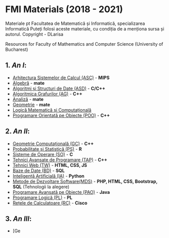 # FMI Materials (2018 - 2021)
Materiale pt Facultatea de Matematică și Informatică, specializarea Informatică
Puteți folosi aceste materiale, cu condiția de a menționa sursa și autorul.
Copyright - DLarisa

Resources for Faculty of Mathematics and Computer Science (University of Bucharest)


## 1. *An I*:
  - [Arhitectura Sistemelor de Calcul (ASC)](https://github.com/DLarisa/FMI-Materials/tree/master/ASC) - **MIPS**
  - [Algebră](https://github.com/DLarisa/FMI-Materials/tree/master/Algebr%C4%83) - **mate**
  - [Algoritmi și Structuri de Date (ASD)](https://github.com/DLarisa/FMI-Materials/tree/master/Algoritmi%20%26%20Structuri%20Date) - **C/C++**
  - [Algoritmica Grafurilor (AG)](https://github.com/DLarisa/FMI-Materials/tree/master/Algoritmica%20Grafurilor) - **C++**
  - [Analiză](https://github.com/DLarisa/FMI-Materials/tree/master/Analiz%C4%83/Analiz%C4%83%20-%20Sem%20I) - **mate**
  - [Geometrie](https://github.com/DLarisa/FMI-Materials/tree/master/Geometrie) - **mate**
  - [Logică Matematică și Computațională](https://github.com/DLarisa/FMI-Materials/tree/master/Logic%C4%83%20Matematic%C4%83%20%26%20Computa%C8%9Bional%C4%83)
  - [Programare Orientată pe Obiecte (POO)](https://github.com/DLarisa/FMI-Materials/tree/master/Programare%20Orientat%C4%83%20pe%20Obiecte) - **C++**

## 2. *An II*:
  - [Geometrie Computațională (GC)](https://github.com/DLarisa/FMI-Materials/tree/master/Geometrie%20Computa%C8%9Bional%C4%83) - **C++**
  - [Probabilitate și Statistică (PS)](https://github.com/DLarisa/FMI-Materials/tree/master/Probabilitate%20%C8%99i%20Statistic%C4%83) - **R**
  - [Sisteme de Operare (SO)](https://github.com/DLarisa/FMI-Materials/tree/master/Sisteme%20de%20Operare) - **C**
  - [Tehnici Avansate de Programare (TAP)](https://github.com/DLarisa/FMI-Materials/tree/master/Tehnici%20Avansate%20de%20Programare) - **C++**
  - [Tehnici Web (TW)](https://github.com/DLarisa/FMI-Materials/tree/master/Tehnici%20Web) - **HTML, CSS, JS**
  - [Baze de Date (BD)](https://github.com/DLarisa/FMI-Materials/tree/master/Baze%20de%20Date) - **SQL**
  - [Inteligență Artificială (IA)](https://github.com/DLarisa/FMI-Materials/tree/master/Inteligen%C8%9B%C4%83%20Artificial%C4%83) - **Python**
  - [Metode de Dezvoltare Software(MDS)](https://github.com/DLarisa/FMI-Materials/tree/master/Metode%20de%20Dezvoltare%20Software) - **PHP, HTML, CSS, Bootstrap, SQL** (Tehnologii la alegere)
  - [Programare Avansată pe Obiecte (PAO)](https://github.com/DLarisa/FMI-Materials/tree/master/Programare%20Avansat%C4%83%20pe%20Obiecte) - **Java**
  - [Programare Logică (PL)](https://github.com/DLarisa/FMI-Materials/tree/master/Programare%20Logic%C4%83) - **PL**
  - [Rețele de Calculatoare (RC)](https://github.com/DLarisa/FMI-Materials/tree/master/Re%C8%9Bele%20de%20Calculatoare) - **Cisco**

## 3. *An III*:
  - [Ge
